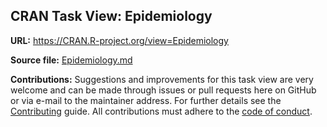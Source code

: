 ## CRAN Task View: Epidemiology

**URL:** <https://CRAN.R-project.org/view=Epidemiology>

**Source file:** [Epidemiology.md](Epidemiology.md)

**Contributions:** Suggestions and improvements for this task view are very
welcome and can be made through issues or pull requests here on GitHub or
via e-mail to the maintainer address. For further details see the
[Contributing](https://github.com/cran-task-views/ctv/blob/main/Contributing.md)
guide. All contributions must adhere to the
[code of conduct](https://github.com/cran-task-views/ctv/blob/main/CodeOfConduct.md).
